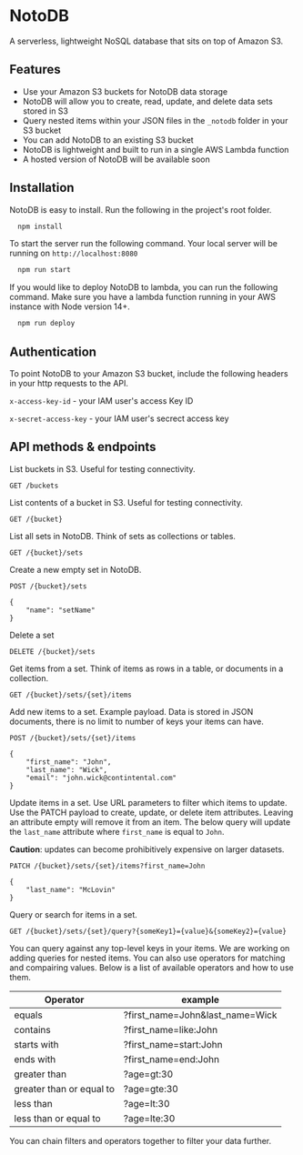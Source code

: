 
# NotoDB

A serverless, lightweight NoSQL database that sits on top of Amazon S3. 



## Features

- Use your Amazon S3 buckets for NotoDB data storage
- NotoDB will allow you to create, read, update, and delete data sets stored in S3
- Query nested items within your JSON files in the `_notodb` folder in your S3 bucket
- You can add NotoDB to an existing S3 bucket
- NotoDB is lightweight and built to run in a single AWS Lambda function
- A hosted version of NotoDB will be available soon


## Installation

NotoDB is easy to install. Run the following in the project's root folder.

```bash
  npm install
```

To start the server run the following command. Your local server will be running on `http://localhost:8080`

```bash
  npm run start
```

If you would like to deploy NotoDB to lambda, you can run the following command. Make sure you have a lambda function running in your AWS instance with Node version 14+.

```bash
  npm run deploy
```


## Authentication

To point NotoDB to your Amazon S3 bucket, include the following headers in your http requests to the API.

`x-access-key-id` - your IAM user's access Key ID

`x-secret-access-key` - your IAM user's secrect access key



## API methods & endpoints

List buckets in S3. Useful for testing connectivity.

```
GET /buckets
```

List contents of a bucket in S3. Useful for testing connectivity.

```
GET /{bucket}
```

List all sets in NotoDB. Think of sets as collections or tables.

```
GET /{bucket}/sets
```

Create a new empty set in NotoDB.

```
POST /{bucket}/sets

{
    "name": "setName"
}
```

Delete a set

```
DELETE /{bucket}/sets
```

Get items from a set. Think of items as rows in a table, or documents in a collection.

```
GET /{bucket}/sets/{set}/items
```

Add new items to a set. Example payload. Data is stored in JSON documents, there is no limit to number of keys your items can have.

```
POST /{bucket}/sets/{set}/items

{
    "first_name": "John",
    "last_name": "Wick",
    "email": "john.wick@contintental.com"
}
```
Update items in a set. Use URL parameters to filter which items to update. Use the PATCH payload to create, update, or delete item attributes. Leaving an attribute empty will remove it from an item. The below query will update the `last_name` attribute where `first_name` is equal to `John`.


**Caution**: updates can become prohibitively expensive on larger datasets. 

```
PATCH /{bucket}/sets/{set}/items?first_name=John

{
    "last_name": "McLovin"
}
```

Query or search for items in a set.

```
GET /{bucket}/sets/{set}/query?{someKey1}={value}&{someKey2}={value}

```
You can query against any top-level keys in your items. We are working on adding queries for nested items. You can also use operators for matching and compairing values. Below is a list of available operators and how to use them.

Operator | example
--- | ---
equals | ?first_name=John&last_name=Wick 
contains | ?first_name=like:John 
starts with | ?first_name=start:John 
ends with | ?first_name=end:John 
greater than | ?age=gt:30 
greater than or equal to | ?age=gte:30 
less than | ?age=lt:30 
less than or equal to | ?age=lte:30 

You can chain filters and operators together to filter your data further.
